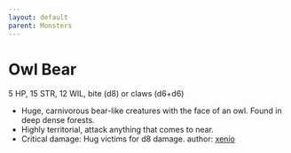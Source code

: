 ```yaml
---
layout: default
parent: Monsters
---
```

# Owl Bear
5 HP, 15 STR, 12 WIL, bite (d8) or claws (d6+d6)
- Huge, carnivorous bear-like creatures with the face of an owl. Found in deep dense forests.
- Highly territorial, attack anything that comes to near.
- Critical damage: Hug victims for d8 damage.
author: [xenio](https://xenioinabottle.blogspot.com/2021/03/classic-monsters-for-cairnito-part-2.html)
